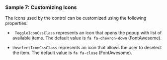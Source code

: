 ### Sample 7: Customizing Icons

The icons used by the control can be customized using the following properties:

* ` ToggleIconCssClass` represents an icon that opens the popup with list of available items. The default value is `fa fa-chevron-down` (FontAwesome).

* `UnselectIconCssClass` represents an icon that allows the user to deselect the item. The default value is `fa fa-close` (FontAwesome).